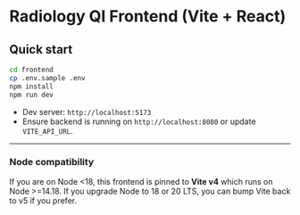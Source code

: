 # Radiology QI Frontend (Vite + React)

## Quick start
```bash
cd frontend
cp .env.sample .env
npm install
npm run dev
```

- Dev server: `http://localhost:5173`
- Ensure backend is running on `http://localhost:8080` or update `VITE_API_URL`.


---
### Node compatibility
If you are on Node <18, this frontend is pinned to **Vite v4** which runs on Node >=14.18.
If you upgrade Node to 18 or 20 LTS, you can bump Vite back to v5 if you prefer.
